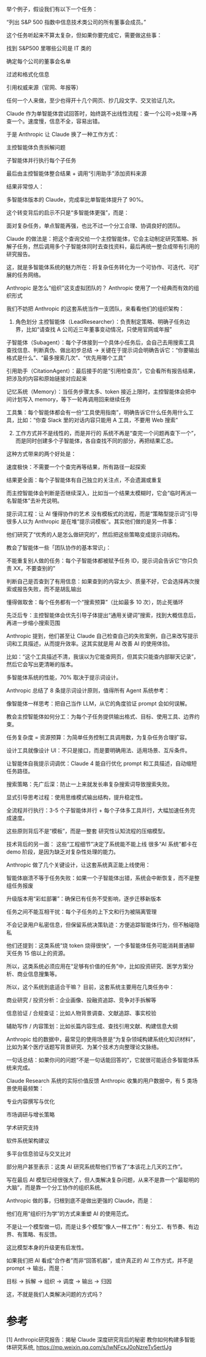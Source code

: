 举个例子，假设我们有以下一个任务：

“列出 S&P 500 指数中信息技术类公司的所有董事会成员。”

这个任务听起来不算太复杂，但如果你要完成它，需要做这些事：

找到 S&P500 里哪些公司是 IT 类的

确定每个公司的董事会名单

过滤和格式化信息

引用权威来源（官网、年报等）

任何一个人来做，至少也得开十几个网页、抄几段文字、交叉验证几次。

Claude 作为单智能体尝试回答时，始终跳不出线性流程：查一个公司→处理→再查一个。速度慢，信息不全，容易出错。

于是 Anthropic 让 Claude 换了一种工作方式：

主控智能体负责拆解问题

子智能体并行执行每个子任务

最后由主控智能体整合结果 + 调用“引用助手”添加资料来源

结果非常惊人：

多智能体版本的 Claude，完成率比单智能体提升了 90%。

这个转变背后的启示不只是“多智能体更强”，而是：

面对复杂任务，单点智能再强，也比不过一个分工合理、协调良好的团队。

Claude 的做法是：把这个查询交给一个主控智能体，它会主动制定研究策略、拆解子任务，然后调用多个子智能体同时去查找资料，最后再统一整合成带有引用的研究报告。

这，就是多智能体系统的魅力所在：将复杂任务转化为一个可协作、可迭代、可扩展的任务网络。

Anthropic 是怎么“组织”这支虚拟团队的？
Anthropic 使用了一个经典而有效的组织形式

我们不妨把 Anthropic 的这套系统当作一支团队，来看看他们的组织架构：

1. 角色划分
主控智能体（LeadResearcher）：负责制定策略、明确子任务边界，比如“请查找 A 公司近三年董事变动情况，只使用官网或年报”

子智能体（Subagent）：每个子体接到一个具体小任务后，会自己去用搜索工具查找信息、判断真伪、做出初步总结
→ 关键在于提示词会明确告诉它：“你要输出格式是什么”、“最多搜索几次”、“优先用哪个工具”

引用助手（CitationAgent）：最后接手的是“引用检查员”，它会看所有报告结果，把涉及的内容和原始链接对应起来

记忆系统（Memory）：当任务步骤太多、token 接近上限时，主控智能体会把中间计划写入 memory，等下一轮再调用回来继续任务

工具集：每个智能体都会有一份“工具使用指南”，明确告诉它什么任务用什么工具，比如：“你查 Slack 里的对话内容只能用 A 工具，不要用 Web 搜索”

2. 工作方式并不是线性的，而是并行的
系统不再是“查完一个问题再查下一个”，而是同时创建多个子智能体，各自查找不同的部分，再把结果汇总。

这种方式带来的两个好处是：

速度极快：不需要一个个查完再等结果，所有路径一起探索

结果更全面：每个子智能体有自己独立的关注点，不会遗漏或重复

而主控智能体会判断是否继续深入，比如当一个结果太模糊时，它会“临时再派一名智能体”去补充说明。

提示词工程：让 AI 懂得协作的艺术
没有模板式的流程，而是“策略型提示词”引导
很多人以为 Anthropic 是在堆“提示词模板”。其实他们做的是另一件事：

他们研究了“优秀的人是怎么做研究的”，然后把这些策略变成提示词结构。

教会了智能体一些「团队协作的基本常识」：

不能重复别人做的任务：每个子智能体都被赋予任务 ID，提示词会告诉它“你只负责 XX，不要查别的”

判断自己是否查到了有用信息：如果查到的内容太少、质量不好，它会选择再次搜索或报告失败，而不是胡乱输出

懂得做取舍：每个任务都有一个“搜索预算”（比如最多 10 次），防止死循环

先泛后专：主控智能体会优先引导子体提出“通用关键词”搜索，找到大概信息后，再进一步缩小搜索范围

Anthropic 提到，他们甚至让 Claude 自己检查自己的失败案例，自己来改写提示词和工具描述，从而提升效率。这其实就是用 AI 改善 AI 的使用体验。

比如：“这个工具描述不清，我误以为它能查网页，但其实只能查内部聊天记录”，然后它会写出更清晰的版本。

多智能体系统的性能，70% 取决于提示词设计。

Anthropic 总结了 8 条提示词设计原则，值得所有 Agent 系统参考：

像智能体一样思考：把自己当作 LLM，从它的角度验证 prompt 会如何误解。

教会主控智能体如何分工：为每个子任务提供输出格式、目标、使用工具、边界约束。

任务复杂度 = 资源预算：为简单任务控制工具调用数，为复杂任务合理扩容。

设计工具就像设计 UI：不只是接口，而是要明确用法、适用场景、互斥条件。

让智能体自我提示词调优：Claude 4 能自行优化 prompt 和工具描述，自动缩短任务路径。

搜索策略：先广后深：防止一上来就发长串复杂搜索词导致搜索失败。

显式引导思考过程：使用思维模式输出结构，提升稳定性。

全流程并行执行：3-5 个子智能体并行 + 每个子体多工具并行，大幅加速任务完成速度。

这些原则背后不是“模板”，而是一整套 研究性认知流程的压缩模型。

技术背后的另一面：
这些“工程细节”决定了系统能不能上线
很多“AI 系统”都卡在 demo 阶段，是因为缺乏对复杂性处理的能力。

Anthropic 做了几个关键设计，让这套系统真正能上线使用：

智能体崩溃不等于任务失败：如果一个子智能体出错，系统会中断恢复，而不是整组任务报废

升级版本用“彩虹部署”：确保已有任务不受影响，逐步迁移新版本

任务之间不能互相干扰：每个子任务的上下文和行为被隔离管理

不会记录用户私密信息，但保留系统决策轨迹：方便追踪智能体行为，但不触碰隐私

他们还提到：这类系统“烧 token 烧得很快”，一个多智能体任务可能消耗普通聊天任务 15 倍以上的资源。

所以，这类系统必须应用在“足够有价值的任务”中，比如投资研究、医学方案分析、商业信息搜集等。

所以，这个系统到底适合干嘛？
目前，这套系统主要用在几类任务中：

商业研究 / 投资分析：企业画像、投融资追踪、竞争对手拆解等

信息验证 / 合规查证：比如人物背景调查、文献追踪、事实校验

辅助写作 / 内容策划：比如长篇内容生成、查找引用文献、构建信息大纲

Anthropic 给的数据中，最常见的使用场景是“为复杂领域构建系统化知识材料”，比如为某个医疗话题写背景研究、为某个技术方向整理论文脉络。

一句话总结：如果你问的问题“不是一句话能回答的”，它就很可能适合多智能体系统来完成。

Claude Research 系统的实际价值反馈
Anthropic 收集的用户数据中，有 5 类场景使用最频繁：

专业内容撰写与优化

市场调研与增长策略

学术研究支持

软件系统架构建议

多平台信息验证与交叉比对

部分用户甚至表示：这类 AI 研究系统帮他们节省了“本该花上几天的工作”。

写在最后
AI 模型已经很强大了，但人类解决复杂问题，从来不是靠一个“最聪明的大脑”，而是靠一个分工协作的组织系统。

Anthropic 做的事，归根到底不是做出更强的 Claude，而是：

他们在用“组织行为学”的方式来重塑 AI 的使用范式。

不是让一个模型做一切，而是让多个模型“像人一样工作”：有分工、有节奏、有边界、有策略、有反馈。

这比模型本身的升级更有启发性。

如果我们把 AI 看成“合作者”而非“回答机器”，或许真正的 AI 工作方式，并不是 prompt → 输出，而是：

目标 → 拆解 → 组织 → 调度 → 输出 → 归因

这，不就是我们人类解决问题的方式吗？



# 参考

[1] Anthropic研究报告：揭秘 Claude 深度研究背后的秘密 教你如何构建多智能体研究系统, https://mp.weixin.qq.com/s/IwNFcxJ0oNzreTv5ertIJg